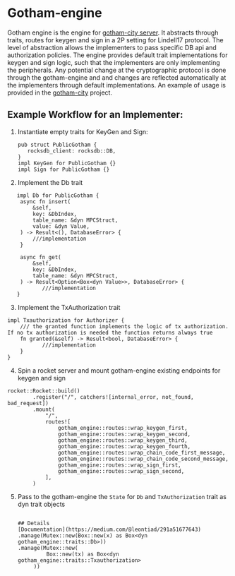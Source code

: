 # Gotham-engine

Gotham engine is the engine for [gotham-city server](https://github.com/ZenGo-X/gotham-city/tree/master/gotham-server). It abstracts through traits,
routes for keygen and sign in a 2P setting for Lindell17 protocol. The level of abstraction allows
the implementers to pass specific DB api and authorization policies. The engine provides default trait implementations for keygen and sign logic,
such that the implementers are only implementing the peripherals. Any potential change at the cryptographic protocol is done through the gotham-engine and and changes are reflected automatically at the implementers through default implementations. An example of usage is provided in the [gotham-city](https://github.com/ZenGo-X/gotham-city/) project.
## Example Workflow for an Implementer:
1. Instantiate empty traits for KeyGen and Sign:
   ```rust,no_run
   pub struct PublicGotham {
      rocksdb_client: rocksdb::DB,
   }
   impl KeyGen for PublicGotham {}
   impl Sign for PublicGotham {}
   ```
   
2. Implement the Db trait
```
   impl Db for PublicGotham {
    async fn insert(
        &self,
        key: &DbIndex,
        table_name: &dyn MPCStruct,
        value: &dyn Value,
    ) -> Result<(), DatabaseError> {
        ///implementation
    }

    async fn get(
        &self,
        key: &DbIndex,
        table_name: &dyn MPCStruct,
    ) -> Result<Option<Box<dyn Value>>, DatabaseError> {
           ///implementation
   }
   ```
3.  Implement the TxAuthorization trait
```
impl Txauthorization for Authorizer {
    /// the granted function implements the logic of tx authorization. If no tx authorization is needed the function returns always true
    fn granted(&self) -> Result<bool, DatabaseError> {
           ///implementation
    }
}
```
4. Spin a rocket server and mount gotham-engine existing endpoints for keygen and sign
```
rocket::Rocket::build()
        .register("/", catchers![internal_error, not_found, bad_request])
        .mount(
            "/",
            routes![
                gotham_engine::routes::wrap_keygen_first,
                gotham_engine::routes::wrap_keygen_second,
                gotham_engine::routes::wrap_keygen_third,
                gotham_engine::routes::wrap_keygen_fourth,
                gotham_engine::routes::wrap_chain_code_first_message,
                gotham_engine::routes::wrap_chain_code_second_message,
                gotham_engine::routes::wrap_sign_first,
                gotham_engine::routes::wrap_sign_second,
            ],
        )
```
5. Pass to the gotham-engine the `State` for `Db` and `TxAuthorization` trait as dyn trait objects
   ```

   ## Details
   [Documentation](https://medium.com/@leontiad/291a51677643)
   .manage(Mutex::new(Box::new(x) as Box<dyn gotham_engine::traits::Db>))
   .manage(Mutex::new(
            Box::new(tx) as Box<dyn gotham_engine::traits::Txauthorization>
        ))
   ```

